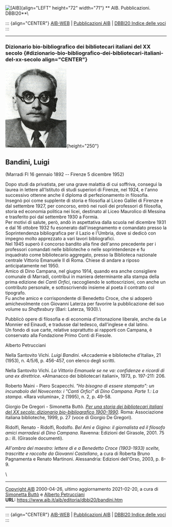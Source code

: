 ![\[AIB\]](/aib/wi/aibv72.gif){align="LEFT" height="72" width="71"}
** AIB. Pubblicazioni. DBBI20**\

::: {align="CENTER"}
[AIB-WEB](/) \| [Pubblicazioni AIB](/pubblicazioni/) \| [DBBI20 Indice
delle voci](dbbi20.htm)
:::

------------------------------------------------------------------------

### Dizionario bio-bibliografico dei bibliotecari italiani del XX secolo {#dizionario-bio-bibliografico-dei-bibliotecari-italiani-del-xx-secolo align="CENTER"}

![\[Ritratto\]](bandini.jpg){height="250"}

## Bandini, Luigi

(Marradi FI 16 gennaio 1892 -- Firenze 5 dicembre 1952)

Dopo studi da privatista, per una grave malattia di cui soffriva,
conseguì la laurea in lettere all\'Istituto di studi superiori di
Firenze, nel 1924, e l\'anno successivo ottenne anche il diploma di
perfezionamento in filosofia.\
Insegnò poi come supplente di storia e filosofia al Liceo Galilei di
Firenze e dal settembre 1927, per concorso, entrò nei ruoli dei
professori di filosofia, storia ed economia politica nei licei,
destinato al Liceo Maurolico di Messina e trasferito poi dal settembre
1930 a Formia.\
Per motivi di salute, però, andò in aspettativa dalla scuola nel
dicembre 1931 e dal 16 ottobre 1932 fu esonerato dall\'insegnamento e
comandato presso la Soprintendenza bibliografica per il Lazio e
l\'Umbria, dove si dedicò con impegno molto apprezzato a vari lavori
bibliografici.\
Nel 1945 superò il concorso bandito alla fine dell\'anno precedente per
i professori comandati nelle biblioteche o nelle soprintendenze e fu
inquadrato come bibliotecario aggregato, presso la Biblioteca nazionale
centrale Vittorio Emanuele II di Roma. Chiese di andare a riposo
anticipatamente nel 1950.\
Amico di Dino Campana, nel giugno 1914, quando era anche consigliere
comunale di Marradi, contribuì in maniera determinante alla stampa della
prima edizione dei *Canti Orfici*, raccogliendo le sottoscrizioni, con
anche un contributo personale, e sottoscrivendo insieme al poeta il
contratto col tipografo.\
Fu anche amico e corrispondente di Benedetto Croce, che si adoperò
amichevolmente con Giovanni Laterza per favorire la pubblicazione del
suo volume su *Shaftesbury* (Bari: Laterza, 1930).\

Pubblicò opere di filosofia e di economia d\'intonazione liberale, anche
da Le Monnier ed Einaudi, e tradusse dal tedesco, dall\'inglese e dal
latino.\
Un fondo di sue carte, relative soprattutto ai rapporti con Campana, è
conservato alla Fondazione Primo Conti di Fiesole.

Alberto Petrucciani

Nella Santovito Vichi. *Luigi Bandini*. «Accademie e biblioteche
d\'Italia», 21 (1953), n. 4/5/6, p. 456-457, con elenco degli scritti.

Nella Santovito Vichi. *La Vittorio Emanuele se ne va: confidenze e
ricordi di una ex direttrice*. «Almanacco dei bibliotecari italiani»,
1973, p. 197-211: 206.

Roberto Maini - Piero Scapecchi. *\"Ho bisogno di essere stampato\": un
incunabolo del Novecento: i \"Canti Orfici\" di Dino Campana. Parte 1.:
La stampa*. «Rara volumina», 2 (1995), n. 2, p. 49-58.

Giorgio De Gregori - Simonetta Buttò. [*Per una storia dei bibliotecari
italiani del XX secolo: dizionario bio-bibliografico
1900-1990*](/aib/editoria/pub065.htm). Roma: Associazione italiana
biblioteche, 1999, p. 27 (voce di Giorgio De Gregori).

Ridolfi, Renato - Ridolfi, Rodolfo. *Bel Amì e Gigino: il giornalista ed
il filosofo amici marradesi di Dino Campana*. Ravenna: Edizioni del
Girasole, 2001. 75 p.: ill. (Girasole documenti).

*All\'ombra del maestro: lettere di e a Benedetto Croce (1903-1933)
scelte, trascritte e raccolte da Giovanni Castellano*, a cura di Roberta
Bruno Pagnamenta e Renato Martinoni. Alessandria: Edizioni dell\'Orso,
2003, p. 8-9.

\

------------------------------------------------------------------------

[Copyright AIB](/su-questo-sito/dichiarazione-di-copyright-aib-web/)
2000-04-26, ultimo aggiornamento 2021-02-20, a cura di [Simonetta
Buttò](/aib/redazione3.htm) e [Alberto
Petrucciani](/su-questo-sito/redazione-aib-web/)\
**URL:** https://www.aib.it/aib/editoria/dbbi20/bandini.htm

------------------------------------------------------------------------

::: {align="CENTER"}
[AIB-WEB](/) \| [Pubblicazioni AIB](/pubblicazioni/) \| [DBBI20 Indice
delle voci](dbbi20.htm)
:::
